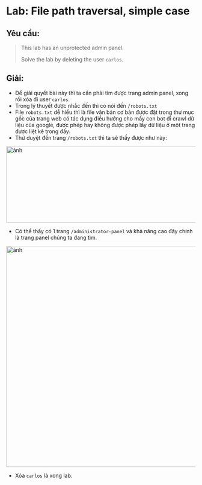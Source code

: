 # Lab: File path traversal, simple case

## Yêu cầu:
> This lab has an unprotected admin panel.
> 
> Solve the lab by deleting the user `carlos`. 

## Giải:
* Để giải quyết bài này thì ta cần phải tìm được trang admin panel, xong rồi xóa đi user `carlos`.
* Trong lý thuyết được nhắc đến thì có nói đến `/robots.txt`
* File `robots.txt` dễ hiểu thì là file văn bản cơ bản được đặt trong thư mục gốc của trang web có tác dụng điều hướng cho mấy con bot đi crawl dữ liệu của google, được phép hay không được phép lấy dữ liệu ở một trang được liệt kê trong đấy.
* Thử duyệt đến trang `/robots.txt` thì ta sẽ thấy được như này:
<img width="1045" height="203" alt="ảnh" src="https://github.com/user-attachments/assets/da0c93e1-5520-4d66-84bb-e8b47a48854b" />

* Có thể thấy có 1 trang `/administrator-panel` và khả năng cao đây chính là trang panel chúng ta đang tìm.
<img width="1765" height="587" alt="ảnh" src="https://github.com/user-attachments/assets/7a32c083-6779-4524-8f5b-624df7bb8f8d" />

* Xóa `carlos` là xong lab.
